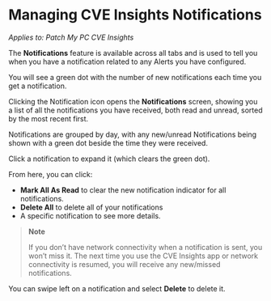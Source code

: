 # Managing CVE Insights Notifications

_Applies to: Patch My PC CVE Insights_

The **Notifications** feature is available across all tabs and is used to tell you when you have a notification related to any Alerts you have configured.

You will see a green dot with the number of new notifications each time you get a notification.

Clicking the Notification icon opens the **Notifications** screen, showing you a list of all the notifications you have received, both read and unread, sorted by the most recent first.

Notifications are grouped by day, with any new/unread Notifications being shown with a green dot beside the time they were received.

Click a notification to expand it (which clears the green dot).

From here, you can click:

* **Mark All As Read** to clear the new notification indicator for all notifications.
* **Delete All** to delete all of your notifications
* A specific notification to see more details.

> **Note**
>
> If you don’t have network connectivity when a notification is sent, you won’t miss it. The next time you use the CVE Insights app or network connectivity is resumed, you will receive any new/missed notifications.

You can swipe left on a notification and select **Delete** to delete it.